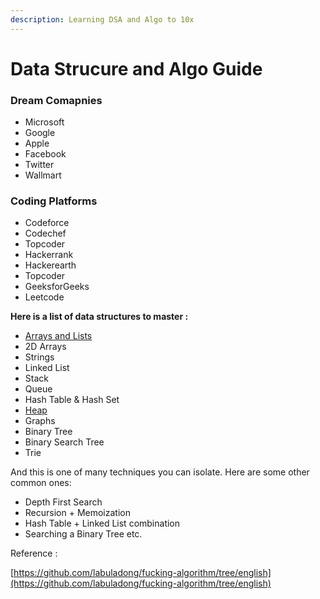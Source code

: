 ```yaml
---
description: Learning DSA and Algo to 10x
---
```


# Data Strucure and Algo Guide

### Dream Comapnies 

* Microsoft 
* Google 
* Apple
* Facebook
* Twitter 
* Wallmart

### Coding Platforms

* Codeforce
* Codechef
* Topcoder
* Hackerrank
* Hackerearth
* Topcoder
* GeeksforGeeks 
* Leetcode

**Here is a list of data structures to master :**

* [Arrays and Lists](arrays.md)
* 2D Arrays
* Strings
* Linked List
* Stack
* Queue
* Hash Table & Hash Set
* [Heap](heap.md)
* Graphs
* Binary Tree
* Binary Search Tree
* Trie

And this is one of many techniques you can isolate. Here are some other common ones:

* Depth First Search
* Recursion + Memoization
* Hash Table + Linked List combination
* Searching a Binary Tree etc.

Reference :  

[https://github.com/labuladong/fucking-algorithm/tree/english](https://github.com/labuladong/fucking-algorithm/tree/english)



